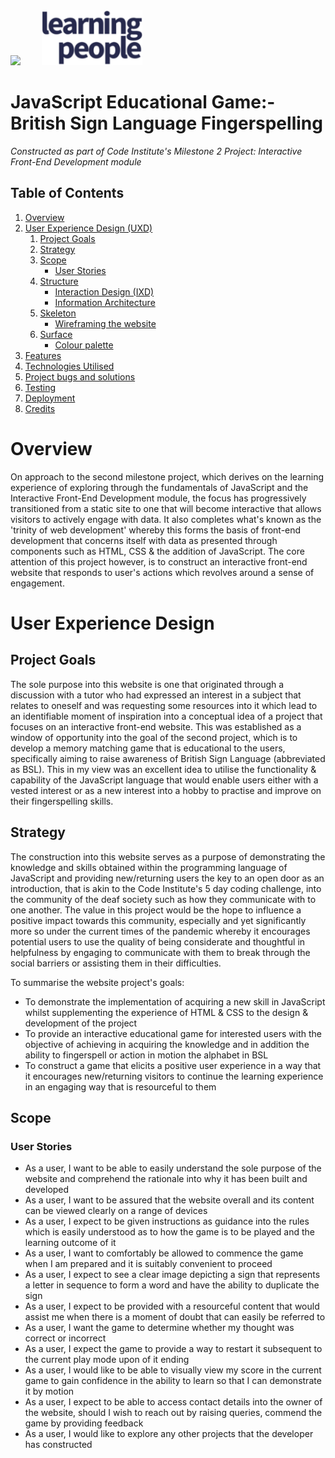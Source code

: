 <div>
   <img src="https://codeinstitute.s3.amazonaws.com/fullstack/ci_logo_small.png" style="margin: 0; padding-right: 15px;">
   <img src="assets/images/learning-people-logo.png" style="margin: 0; padding-left: 15px; width: auto; height: 88px;">
</div>

# JavaScript Educational Game:- British Sign Language Fingerspelling
*Constructed as part of Code Institute's Milestone 2 Project: Interactive Front-End Development module*

## Table of Contents

1. [Overview](#overview)
2. [User Experience Design (UXD)](#user-experience-design-uxd)
   1. [Project Goals](#project-goals)
   2. [Strategy](#strategy)
   3. [Scope](#scope)
      - [User Stories](#user-stories)
   4. [Structure](#)
      - [Interaction Design (IXD)](#)
      - [Information Architecture](#)
   5. [Skeleton](#)
      - [Wireframing the website](#)
   6. [Surface](#)
      - [Colour palette](#)
3. [Features](#)
4. [Technologies Utilised](#)
5. [Project bugs and solutions](#)
6. [Testing](#)
7. [Deployment](#)
8. [Credits](#)

# Overview

On approach to the second milestone project, which derives on the learning experience of exploring 
through the fundamentals of JavaScript and the Interactive Front-End Development module, the focus has 
progressively transitioned from a static site to one that will become interactive that allows visitors to 
actively engage with data. It also completes what's known as the 'trinity of web development' whereby 
this forms the basis of front-end development that concerns itself with data as presented through 
components such as HTML, CSS & the addition of JavaScript. The core attention of this project however, is 
to construct an interactive front-end website that responds to user's actions which revolves around a 
sense of engagement.

# User Experience Design

## Project Goals

The sole purpose into this website is one that originated through a discussion with a tutor who had 
expressed an interest in a subject that relates to oneself and was requesting some resources into it 
which lead to an identifiable moment of inspiration into a conceptual idea of a project that focuses on 
an interactive front-end website. This was established as a window of opportunity into the goal of the 
second project, which is to develop a memory matching game that is educational to the users, specifically 
aiming to raise awareness of British Sign Language (abbreviated as BSL). This in my view was an excellent 
idea to utilise the functionality & capability of the JavaScript language that would enable users either 
with a vested interest or as a new interest into a hobby to practise and improve on their fingerspelling 
skills.

## Strategy

The construction into this website serves as a purpose of demonstrating the knowledge and skills obtained 
within the programming language of JavaScript and providing new/returning users the key to an open door 
as an introduction, that is akin to the Code Institute's 5 day coding challenge, into the community of 
the deaf society such as how they communicate with to one another. The value in this project would be the 
hope to influence a positive impact towards this community, especially and yet significantly more so 
under the current times of the pandemic whereby it encourages potential users to use the quality of being 
considerate and thoughtful in helpfulness by engaging to communicate with them to break through the social 
barriers or assisting them in their difficulties.

To summarise the website project's goals:

* To demonstrate the implementation of acquiring a new skill in JavaScript whilst supplementing the 
experience of HTML & CSS to the design & development of the project
* To provide an interactive educational game for interested users with the objective of achieving in 
acquiring the knowledge and in addition the ability to fingerspell or action in motion the alphabet in 
BSL
* To construct a game that elicits a positive user experience in a way that it encourages new/returning 
visitors to continue the learning experience in an engaging way that is resourceful to them

## Scope

### User Stories

* As a user, I want to be able to easily understand the sole purpose of the website and comprehend the 
rationale into why it has been built and developed
* As a user, I want to be assured that the website overall and its content can be viewed clearly on a 
range of devices
* As a user, I expect to be given instructions as guidance into the rules which is easily understood as 
to how the game is to be played and the learning outcome of it
* As a user, I want to comfortably be allowed to commence the game when I am prepared and it is suitably 
convenient to proceed
* As a user, I expect to see a clear image depicting a sign that represents a letter in sequence to form 
a word and have the ability to duplicate the sign
* As a user, I expect to be provided with a resourceful content that would assist me when there is a 
moment of doubt that can easily be referred to
* As a user, I want the game to determine whether my thought was correct or incorrect
* As a user, I expect the game to provide a way to restart it subsequent to the current play mode upon 
of it ending
* As a user, I would like to be able to visually view my score in the current game to gain confidence in 
the ability to learn so that I can demonstrate it by motion
* As a user, I expect to be able to access contact details into the owner of the website, should I wish 
to reach out by raising queries, commend the game by providing feedback
* As a user, I would like to explore any other projects that the developer has constructed


<!-- Testing - this will be more complex according to Igor as functionality will require testing as well
as display and responsiveness -->